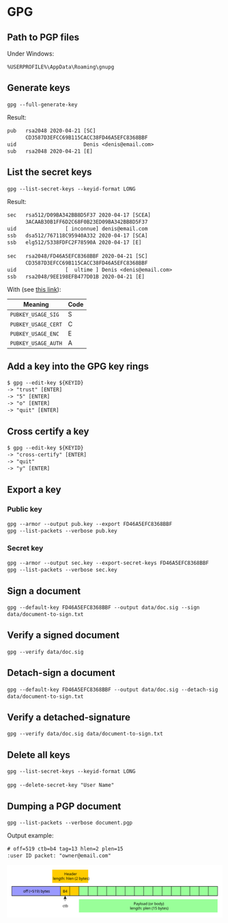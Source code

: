 # GPG

## Path to PGP files

Under Windows:

    %USERPROFILE%\AppData\Roaming\gnupg

## Generate keys

    gpg --full-generate-key

Result:    
    
    pub   rsa2048 2020-04-21 [SC]
          CD3587D3EFCC69B115CACC38FD46A5EFC8368BBF
    uid                      Denis <denis@email.com>
    sub   rsa2048 2020-04-21 [E]

## List the secret keys

    gpg --list-secret-keys --keyid-format LONG

Result:

    sec   rsa512/D09BA342BB8D5F37 2020-04-17 [SCEA]
          3ACAAB30B1FF6D2C68F0B23ED09BA342BB8D5F37
    uid                [ inconnue] denis@email.com
    ssb   dsa512/767118C95940A332 2020-04-17 [SCA]
    ssb   elg512/5338FDFC2F78590A 2020-04-17 [E]
    
    sec   rsa2048/FD46A5EFC8368BBF 2020-04-21 [SC]
          CD3587D3EFCC69B115CACC38FD46A5EFC8368BBF
    uid                [  ultime ] Denis <denis@email.com>
    ssb   rsa2048/9EE198EFB477D01B 2020-04-21 [E]

With (see [this link](https://unix.stackexchange.com/questions/31996/how-are-the-gpg-usage-flags-defined-in-the-key-details-listing)):

| Meaning             | Code |
|---------------------|------|
| `PUBKEY_USAGE_SIG`  | S    |
| `PUBKEY_USAGE_CERT` | C    |
| `PUBKEY_USAGE_ENC`  | E    |
| `PUBKEY_USAGE_AUTH` | A    |

## Add a key into the GPG key rings

    $ gpg --edit-key ${KEYID}
    -> "trust" [ENTER]
    -> "5" [ENTER]
    -> "o" [ENTER]
    -> "quit" [ENTER]

## Cross certify a key

    $ gpg --edit-key ${KEYID}
    -> "cross-certify" [ENTER]
    -> "quit"
    -> "y" [ENTER]

## Export a key

### Public key

    gpg --armor --output pub.key --export FD46A5EFC8368BBF 
    gpg --list-packets --verbose pub.key

### Secret key

    gpg --armor --output sec.key --export-secret-keys FD46A5EFC8368BBF
    gpg --list-packets --verbose sec.key

## Sign a document

    gpg --default-key FD46A5EFC8368BBF --output data/doc.sig --sign data/document-to-sign.txt

## Verify a signed document

    gpg --verify data/doc.sig

## Detach-sign a document

    gpg --default-key FD46A5EFC8368BBF --output data/doc.sig --detach-sig data/document-to-sign.txt
    
## Verify a detached-signature

    gpg --verify data/doc.sig data/document-to-sign.txt
    
## Delete all keys
    
    gpg --list-secret-keys --keyid-format LONG
    
    gpg --delete-secret-key "User Name"

## Dumping a PGP document

    gpg --list-packets --verbose document.pgp
    
Output example:

    # off=519 ctb=b4 tag=13 hlen=2 plen=15
    :user ID packet: "owner@email.com"

![](images/pgp-packet-gpg-dump.svg)
